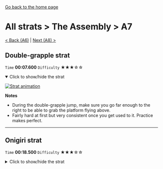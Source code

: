 [Go back to the home page](https://github.com/Doublevil/scbspeedrun)

# All strats > The Assembly > A7

[< Back (A6)](https://github.com/Doublevil/scbspeedrun/blob/main/levels/all_lvl/A/A6.md) | [Next (A8) >](https://github.com/Doublevil/scbspeedrun/blob/main/levels/all_lvl/A/A8.md)

## Double-grapple strat

`Time` **00:07.600** `Difficulty` ★★★☆☆
<details open>
  <summary>Click to show/hide the strat</summary>

  [![Strat animation](https://github.com/Doublevil/scbspeedrun/blob/main/media/levels/A/A7_DoubleGrappleStrat.webp)](https://github.com/Doublevil/scbspeedrun/blob/main/media/levels/A/A7_DoubleGrappleStrat.mp4?raw=true)

  **Notes**
  - During the double-grapple jump, make sure you go far enough to the right to be able to grab the platform flying above.
  - Fairly hard at first but very consistent once you get used to it. Practice makes perfect.
</details>

---
## Onigiri strat

`Time` **00:18.500** `Difficulty` ★★★☆☆
<details>
  <summary>Click to show/hide the strat</summary>

  [![Strat animation](https://github.com/Doublevil/scbspeedrun/blob/main/media/levels/A/A7_Onigiri.webp)](https://github.com/Doublevil/scbspeedrun/blob/main/media/levels/A/A7_Onigiri.mp4?raw=true)

  **Notes**
  - Requires some practice.
</details>
